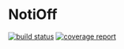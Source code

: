 # NotiOff

[![build status](https://gitlab.com/Code0987/NotiOff/badges/develop/build.svg)](https://gitlab.com/Code0987/NotiOff/commits/develop)
[![coverage report](https://gitlab.com/Code0987/NotiOff/badges/develop/coverage.svg)](https://gitlab.com/Code0987/NotiOff/commits/develop)
